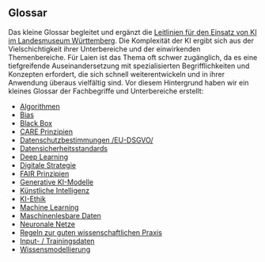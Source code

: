 ## Glossar
Das kleine Glossar begleitet und ergänzt die [Leitlinien für den Einsatz von KI im Landesmuseum Württemberg](01_Leitlinien.md). 
Die Komplexität der KI ergibt sich aus der Vielschichtigkeit ihrer Unterbereiche und der einwirkenden Themenbereiche. Für Laien ist das Thema oft schwer zugänglich, da es eine tiefgreifende Auseinandersetzung mit spezialisierten Begrifflichkeiten und Konzepten erfordert, die sich schnell weiterentwickeln und in ihrer Anwendung überaus vielfältig sind. Vor diesem Hintergrund haben wir ein kleines Glossar der Fachbegriffe und Unterbereiche erstellt:

+ [Algorithmen](0201_glossar_algorithmen.md)
+ [Bias](0202_glossar_bias.md)
+ [Black Box](0203_glossar_blackbox.md)
+ [CARE Prinzipien](0204_glossar_care.md)
+ [Datenschutzbestimmungen /EU-DSGVO/](0205_glossar_datenschutzbestimmungen.md)
+ [Datensicherheitsstandards](0206_glossar_datensicherheitsstandards.md)
+ [Deep Learning](0207_glossar_deeplearning.md)
+ [Digitale Strategie](0208_glossar_digitalestrategie.md)
+ [FAIR Prinzipien](0209_glossar_fair.md)
+ [Generative KI-Modelle](0210_glossar_generativeKI.md)
+ [Künstliche Intelligenz](0211_glossar_kuenstlicheintelligenz.md)
+ [KI-Ethik](0212_glossar_kiethik.md)
+ [Machine Learning](0213_glossar_machinelearning.md)
+ [Maschinenlesbare Daten](0214_glossar_maschinenlesbar.md)
+ [Neuronale Netze](0215_glossar_neuronalenetze.md)
+ [Regeln zur guten wissenschaftlichen Praxis](0216_glossar_regeln.md)
+ [Input- / Trainingsdaten](0217_glossar_trainingsdaten.md)
+ [Wissensmodellierung](0218_glossar_wissensmodellierung.md)
